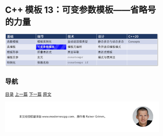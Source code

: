 # C++ 模板 13：可变参数模板——省略号的力量

![可变参数模板](img/可变参数模板.png)

## 导航

[目录](目录.md)	[上一篇](12.md)	[下一篇](14.md)	[原文](http://www.modernescpp.com/index.php/variadic-templates-or-the-power-of-three-dots)

![](./img/tail.png)